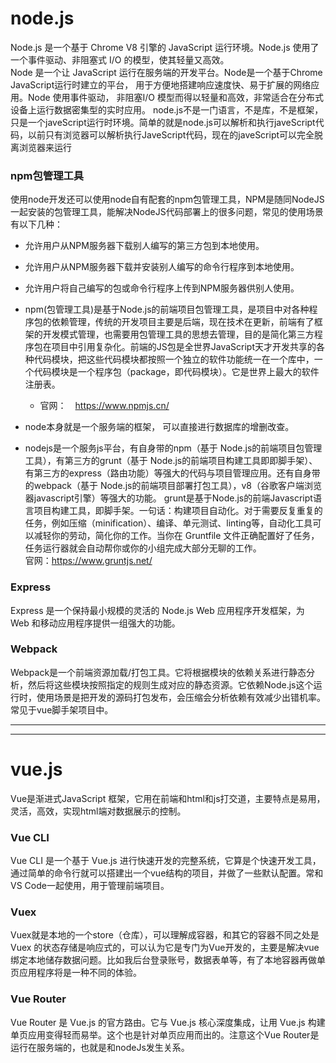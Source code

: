 # node.js
Node.js 是一个基于 Chrome V8 引擎的 JavaScript 运行环境。Node.js 使用了一个事件驱动、非阻塞式 I/O 的模型，使其轻量又高效。  
Node 是一个让 JavaScript 运行在服务端的开发平台。Node是一个基于Chrome JavaScript运行时建立的平台， 用于方便地搭建响应速度快、易于扩展的网络应用。Node 使用事件驱动， 非阻塞I/O 模型而得以轻量和高效，非常适合在分布式设备上运行数据密集型的实时应用。 
node.js不是一门语言，不是库，不是框架，只是一个javeScript运行时环境。简单的就是node.js可以解析和执行javeScript代码，以前只有浏览器可以解析执行JaveScript代码，现在的javeScript可以完全脱离浏览器来运行   

### npm包管理工具
使用node开发还可以使用node自有配套的npm包管理工具，NPM是随同NodeJS一起安装的包管理工具，能解决NodeJS代码部署上的很多问题，常见的使用场景有以下几种：
* 允许用户从NPM服务器下载别人编写的第三方包到本地使用。
* 允许用户从NPM服务器下载并安装别人编写的命令行程序到本地使用。
* 允许用户将自己编写的包或命令行程序上传到NPM服务器供别人使用。

* npm(包管理工具)是基于Node.js的前端项目包管理工具，是项目中对各种程序包的依赖管理，传统的开发项目主要是后端，现在技术在更新，前端有了框架的开发模式管理，也需要用包管理工具的思想去管理，目的是简化第三方程序包在项目中引用复杂化。前端的JS包是全世界JavaScript天才开发共享的各种代码模块，把这些代码模块都按照一个独立的软件功能统一在一个库中，一个代码模块是一个程序包（package，即代码模块）。它是世界上最大的软件注册表。
	* 官网：　https://www.npmjs.cn/  

* node本身就是一个服务端的框架， 可以直接进行数据库的增删改查。

* nodejs是一个服务js平台，有自身带的npm（基于 Node.js的前端项目包管理工具），有第三方的grunt（基于 Node.js的前端项目构建工具即即脚手架）、有第三方的express（路由功能）等强大的代码与项目管理应用。还有自身带的webpack（基于 Node.js的前端项目部署打包工具），v8（谷歌客户端浏览器javascript引擎）等强大的功能。
grunt是基于Node.js的前端Javascript语言项目构建工具，即脚手架。一句话：构建项目自动化。对于需要反复重复的任务，例如压缩（minification）、编译、单元测试、linting等，自动化工具可以减轻你的劳动，简化你的工作。当你在 Gruntfile 文件正确配置好了任务，任务运行器就会自动帮你或你的小组完成大部分无聊的工作。  
官网：https://www.gruntjs.net/  

### Express
Express 是一个保持最小规模的灵活的 Node.js Web 应用程序开发框架，为 Web 和移动应用程序提供一组强大的功能。

### Webpack
Webpack是一个前端资源加载/打包工具。它将根据模块的依赖关系进行静态分析，然后将这些模块按照指定的规则生成对应的静态资源。它依赖Node.js这个运行时，使用场景是把开发的源码打包发布，会压缩会分析依赖有效减少出错机率。常见于vue脚手架项目中。

***
***

# vue.js
Vue是渐进式JavaScript 框架，它用在前端和html和js打交道，主要特点是易用，灵活，高效，实现html端对数据展示的控制。 
### Vue CLI 
Vue CLI 是一个基于 Vue.js 进行快速开发的完整系统，它算是个快速开发工具，通过简单的命令行就可以搭建出一个vue结构的项目，并做了一些默认配置。常和VS Code一起使用，用于管理前端项目。
### Vuex
Vuex就是本地的一个store（仓库），可以理解成容器，和其它的容器不同之处是Vuex 的状态存储是响应式的，可以认为它是专门为Vue开发的，主要是解决vue绑定本地储存数据问题。比如我后台登录账号，数据表单等，有了本地容器再做单页应用程序将是一种不同的体验。

### Vue Router
Vue Router 是 Vue.js 的官方路由。它与 Vue.js 核心深度集成，让用 Vue.js 构建单页应用变得轻而易举。这个也是针对单页应用而出的。注意这个Vue Router是运行在服务端的，也就是和nodeJs发生关系。

